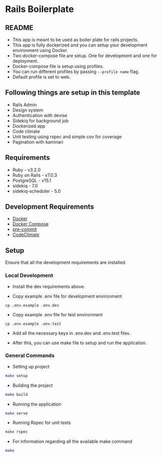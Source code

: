 # Rails Boilerplate

## README

- This app is meant to be used as boiler plate for rails projects.
- This app is fully dockerized and you can setup your development environment using Docker.
- Two docker-compose file are setup. One for development and one for deployment.
- Docker-compose file is setup using profiles.
- You can run different profiles by passing `--profile name` flag.
- Default profile is set to web.

## Following things are setup in this template
- Rails Admin
- Design system
- Authentication with devise
- Sidekiq for background job
- Dockerized app
- Code climate
- Unit testing using rspec and simple cov for coverage
- Pagination with kaminari

## Requirements
- Ruby - v3.2.0
- Ruby on Rails - v7.0.3
- PostgreSQL - v15.1
- sidekiq - 7.0
- sidekiq-scheduler - 5.0

## Development Requirements
- [Docker](https://www.docker.com/get-started)
- [Docker Compose](https://docs.docker.com/compose/install/)
- [pre-commit](https://pre-commit.com/)
- [CodeClimate](https://github.com/codeclimate/codeclimate)

## Setup
Ensure that all the development requirements are installed.

### Local Development
- Install the dev requirements above.

- Copy  example .env file for development environment
```
cp .env.example .env.dev
```

- Copy  example .env file for test environment
```
cp .env.example .env.test
```

- Add all the necessary keys in .env.dev and .env.test files.

- After this, you can use make file to setup and run the application.

### General Commands

- Setting up project
```bash
make setup
```

- Building the project
```bash
make build
```

- Running the application
```bash
make serve
```

- Running Rspec for unit tests
```bash
make rspec
```

- For information regarding all the available make command
```bash
make
```
